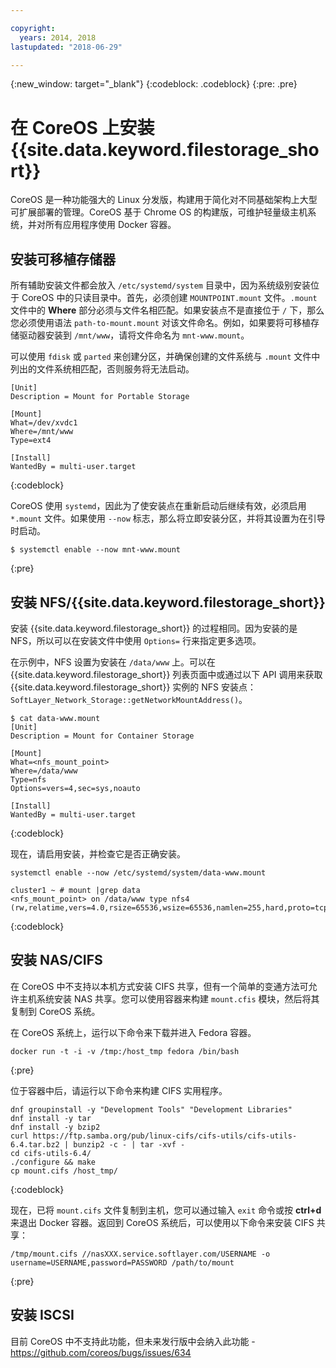 ```yaml
---

copyright:
  years: 2014, 2018
lastupdated: "2018-06-29"

---
```

{:new_window: target="_blank"}
{:codeblock: .codeblock}
{:pre: .pre}

# 在 CoreOS 上安装 {{site.data.keyword.filestorage_short}}

CoreOS 是一种功能强大的 Linux 分发版，构建用于简化对不同基础架构上大型可扩展部署的管理。CoreOS 基于 Chrome OS 的构建版，可维护轻量级主机系统，并对所有应用程序使用 Docker 容器。

## 安装可移植存储器

所有辅助安装文件都会放入 `/etc/systemd/system` 目录中，因为系统级别安装位于 CoreOS 中的只读目录中。首先，必须创建 `MOUNTPOINT.mount` 文件。`.mount` 文件中的 **Where** 部分必须与文件名相匹配。如果安装点不是直接位于 `/` 下，那么您必须使用语法 `path-to-mount.mount` 对该文件命名。例如，如果要将可移植存储驱动器安装到 `/mnt/www`，请将文件命名为 `mnt-www.mount`。

可以使用 `fdisk` 或 `parted` 来创建分区，并确保创建的文件系统与 `.mount` 文件中列出的文件系统相匹配，否则服务将无法启动。


```
[Unit]
Description = Mount for Portable Storage

[Mount]
What=/dev/xvdc1
Where=/mnt/www
Type=ext4

[Install]
WantedBy = multi-user.target
```
{:codeblock}


CoreOS 使用 `systemd`，因此为了使安装点在重新启动后继续有效，必须启用 `*.mount` 文件。如果使用 `--now` 标志，那么将立即安装分区，并将其设置为在引导时启动。

```
$ systemctl enable --now mnt-www.mount
```
{:pre}

## 安装 NFS/{{site.data.keyword.filestorage_short}}

安装 {{site.data.keyword.filestorage_short}} 的过程相同。因为安装的是 NFS，所以可以在安装文件中使用 `Options=` 行来指定更多选项。 

在示例中，NFS 设置为安装在 `/data/www` 上。可以在 {{site.data.keyword.filestorage_short}} 列表页面中或通过以下 API 调用来获取 {{site.data.keyword.filestorage_short}} 实例的 NFS 安装点：`SoftLayer_Network_Storage::getNetworkMountAddress()`。

```
$ cat data-www.mount
[Unit]
Description = Mount for Container Storage

[Mount]
What=<nfs_mount_point>
Where=/data/www
Type=nfs
Options=vers=4,sec=sys,noauto

[Install]
WantedBy = multi-user.target
```
{:codeblock}

现在，请启用安装，并检查它是否正确安装。

```
systemctl enable --now /etc/systemd/system/data-www.mount

cluster1 ~ # mount |grep data
<nfs_mount_point> on /data/www type nfs4 (rw,relatime,vers=4.0,rsize=65536,wsize=65536,namlen=255,hard,proto=tcp,port=0,timeo=600,retrans=2,sec=sys,clientaddr=10.81.x.x,local_lock=none,addr=10.1.x.x)
```
{:codeblock}
 
## 安装 NAS/CIFS

在 CoreOS 中不支持以本机方式安装 CIFS 共享，但有一个简单的变通方法可允许主机系统安装 NAS 共享。您可以使用容器来构建 `mount.cfis` 模块，然后将其复制到 CoreOS 系统。
 
在 CoreOS 系统上，运行以下命令来下载并进入 Fedora 容器。

```
docker run -t -i -v /tmp:/host_tmp fedora /bin/bash
```
{:pre}
 
位于容器中后，请运行以下命令来构建 CIFS 实用程序。

```
dnf groupinstall -y "Development Tools" "Development Libraries"
dnf install -y tar
dnf install -y bzip2
curl https://ftp.samba.org/pub/linux-cifs/cifs-utils/cifs-utils-6.4.tar.bz2 | bunzip2 -c - | tar -xvf -
cd cifs-utils-6.4/
./configure && make
cp mount.cifs /host_tmp/
```
{:codeblock}
 
现在，已将 `mount.cifs` 文件复制到主机，您可以通过输入 `exit` 命令或按 **ctrl+d** 来退出 Docker 容器。返回到 CoreOS 系统后，可以使用以下命令来安装 CIFS 共享： 
```
/tmp/mount.cifs //nasXXX.service.softlayer.com/USERNAME -o username=USERNAME,password=PASSWORD /path/to/mount
```
{:pre}
 
## 安装 ISCSI

目前 CoreOS 中不支持此功能，但未来发行版中会纳入此功能 - https://github.com/coreos/bugs/issues/634
